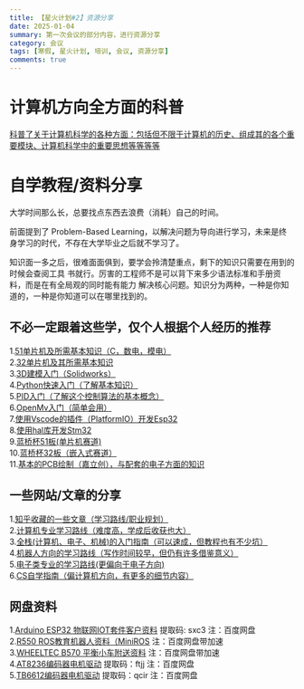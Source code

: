 ```yaml
---
title: 【星火计划#2】资源分享
date: 2025-01-04
summary: 第一次会议的部分内容，进行资源分享
category: 会议
tags: [寒假, 星火计划, 培训, 会议, 资源分享]
comments: true
---
```


# 计算机方向全方面的科普

[科普了关于计算机科学的各种方面：包括但不限于计算机的历史、组成其的各个重要模块、计算机科学中的重要思想等等等等](https://www.bilibili.com/video/BV1EW411u7th/)

# 自学教程/资料分享

大学时间那么长，总要找点东西去浪费（消耗）自己的时间。

前面提到了 Problem-Based Learning，以解决问题为导向进行学习，未来是终身学习的时代，不存在大学毕业之后就不学习了。

知识面一多之后，很难面面俱到，要学会拎清楚重点，剩下的知识只需要在用到的时候会查阅工具 书就行。厉害的工程师不是可以背下来多少语法标准和手册资料，而是在有全局观的同时能有能力 解决核心问题。知识分为两种，一种是你知道的，一种是你知道可以在哪里找到的。

## 不必一定跟着这些学，仅个人根据个人经历的推荐

1.[51单片机及所需基本知识（C，数电，模电）](https://www.bilibili.com/video/BV1Mb411e7re/?spm_id_from=333.999.0.0)  
2.[32单片机及其所需基本知识](https://www.bilibili.com/video/BV1th411z7sn/?spm_id_from=333.999.0.0)  
3.[3D建模入门（Solidworks）](https://www.bilibili.com/video/BV1iw411Z7HZ/?spm_id_from=333.999.0.0&vd_source=db07d314ac48ea1cd9657c125adbaeae)  
4.[Python快速入门（了解基本知识）](https://www.bilibili.com/video/BV1d54y1g7db/?spm_id_from=333.999.0.0)  
5.[PID入门（了解这个控制算法的基本概念）](https://www.bilibili.com/video/BV1B54y1V7hp/?spm_id_from=333.999.0.0)  
6.[OpenMv入门（简单会用）](https://www.bilibili.com/video/BV1b14y1q7ip/?spm_id_from=333.999.0.0)  
7.[使用Vscode的插件（PlatformIO）开发Esp32](https://www.bilibili.com/video/BV1tv411w74d/?spm_id_from=333.999.0.0&vd_source=db07d314ac48ea1cd9657c125adbaeae)  
8.[使用hal库开发Stm32](https://www.bilibili.com/video/BV12v4y1y7uV/?spm_id_from=333.999.0.0&vd_source=db07d314ac48ea1cd9657c125adbaeae)  
9.[蓝桥杯51板(单片机赛道)](https://www.bilibili.com/video/BV1TR4y1k7iz/?spm_id_from=333.337.search-card.all.click)  
10.[蓝桥杯32板（嵌入式赛道）](https://www.bilibili.com/video/BV1GhHrenEGt/?spm_id_from=333.337.search-card.all.click)  
11.[基本的PCB绘制（嘉立创），与配套的电子方面的知识](https://www.bilibili.com/video/BV1At421h7Ui/?spm_id_from=333.1387.favlist.content.click)

## 一些网站/文章的分享

1.[知乎收藏的一些文章（学习路线/职业规划）](https://www.zhihu.com/collection/936130174?page=1)  
2.[计算机专业学习路线（难度高，学成后收获也大）](https://hackway.org/docs/cs/intro)  
3.[全栈(计算机、电子、机械)的入门指南（可以速成，但教程也有不少坑）](https://maindraster.github.io/zero2hero/)  
4.[机器人方向的学习路线（写作时间较早，但仍有许多借鉴意义）](https://www.robook.org/blog/ys)  
5.[电子类专业的学习路线(更偏向于电子方向)](https://blog.csdn.net/physicsexpert/article/details/129309886?spm=1001.2014.3001.5501)  
6.[CS自学指南（偏计算机方向，有更多的细节内容）](https://csdiy.wiki/)

## 网盘资料

1.[Arduino ESP32 物联网IOT套件客户资料](https://pan.baidu.com/s/1GxkNRdZRI9okkxYlXGPa9A) 提取码: sxc3 注：百度网盘  
2.[R550 ROS教育机器人资料（MiniROS](https://pan.baidu.com/s/12TylzT8zJQ8dvbZ4pX-4qA) 注：百度网盘带加速  
3.[WHEELTEC B570 平衡小车附送资料](https://pan.baidu.com/s/1igIu6VU-7f1i702oJFCTrQ) 注：百度网盘带加速  
4.[AT8236编码器电机驱动](https://pan.baidu.com/s/14rBl4zx3pioJWQdlVZkUvA) 提取码：ftjj 注：百度网盘  
5.[TB6612编码器电机驱动](https://pan.baidu.com/s/11J6jtNVG-tDYqo52DjAWKQ) 提取码：qcir 注：百度网盘
